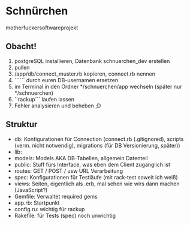 Schnürchen
==========
motherfuckersoftwareprojekt


Obacht!
-------
1. postgreSQL installieren, Datenbank schnuerchen_dev erstellen
2. pullen
3. /app/db/connect_muster.rb kopieren, connect.rb nennen
4. ´´´<user>´´´ durch euren DB-usernamen ersetzen
5. im Terminal in den Ordner */schnuerchen/app wechseln (später nur */schnuerchen)
6. ´´rackup´´´ laufen lassen
7. Fehler analysieren und beheben ;D


Struktur
--------
* db: Konfigurationen für Connection (connect.rb (.gitignored), scripts (verm. nicht notwendig), migrations (für DB Versionierung, später))
* lib: 
* models: Models AKA DB-Tabellen, allgemein Datenteil
* public: Stuff fürs Interface, was eben dem Client zugänglich ist
* routes: GET / POST / usw URL Verarbeitung
* spec: Konfigurationen für Testläufe (mit rack-test soweit ich weiß)
* views: Seiten, eigentlich als .erb, mal sehen wie wirs dann machen (JavaScript?)
* Gemfile: Verwaltet required gems
* app.rb: Startpunkt
* config.ru: wichtig für rackup
* Rakefile: für Tests (spec) noch unwichtig
